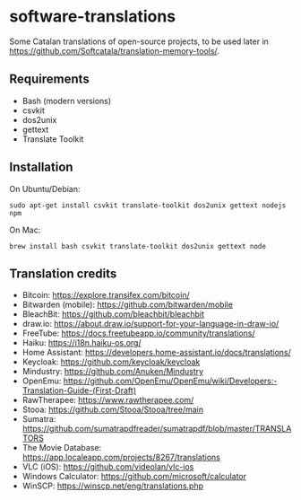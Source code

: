 # software-translations

Some Catalan translations of open-source projects, to be used later in
https://github.com/Softcatala/translation-memory-tools/.

## Requirements

* Bash (modern versions)
* csvkit
* dos2unix
* gettext
* Translate Toolkit

## Installation

On Ubuntu/Debian:

```
sudo apt-get install csvkit translate-toolkit dos2unix gettext nodejs npm
```

On Mac:
```
brew install bash csvkit translate-toolkit dos2unix gettext node
```

## Translation credits

* Bitcoin: https://explore.transifex.com/bitcoin/
* Bitwarden (mobile): https://github.com/bitwarden/mobile
* BleachBit: https://github.com/bleachbit/bleachbit
* draw.io: https://about.draw.io/support-for-your-language-in-draw-io/
* FreeTube: https://docs.freetubeapp.io/community/translations/
* Haiku: https://i18n.haiku-os.org/
* Home Assistant: https://developers.home-assistant.io/docs/translations/
* Keycloak: https://github.com/keycloak/keycloak
* Mindustry: https://github.com/Anuken/Mindustry
* OpenEmu: https://github.com/OpenEmu/OpenEmu/wiki/Developers:-Translation-Guide-(First-Draft)
* RawTherapee: https://www.rawtherapee.com/
* Stooa: https://github.com/Stooa/Stooa/tree/main
* Sumatra: https://github.com/sumatrapdfreader/sumatrapdf/blob/master/TRANSLATORS
* The Movie Database: https://app.localeapp.com/projects/8267/translations
* VLC (iOS): https://github.com/videolan/vlc-ios
* Windows Calculator: https://github.com/microsoft/calculator
* WinSCP: https://winscp.net/eng/translations.php

